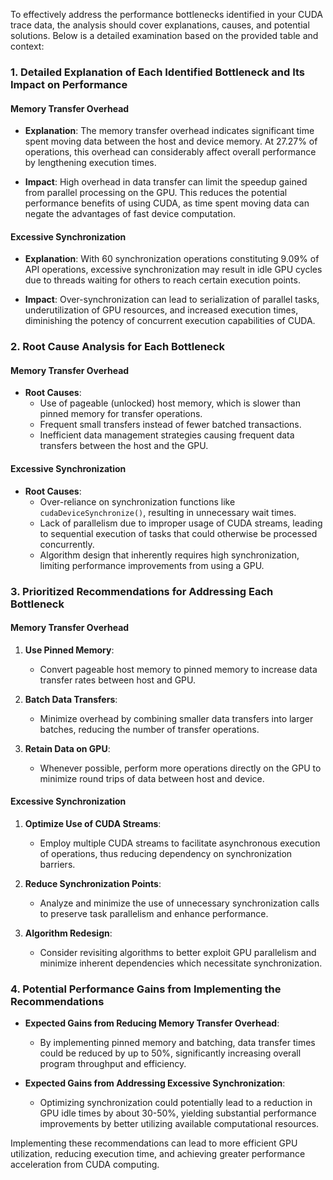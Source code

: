 To effectively address the performance bottlenecks identified in your CUDA trace data, the analysis should cover explanations, causes, and potential solutions. Below is a detailed examination based on the provided table and context:

### 1. Detailed Explanation of Each Identified Bottleneck and Its Impact on Performance

#### Memory Transfer Overhead

- **Explanation**: The memory transfer overhead indicates significant time spent moving data between the host and device memory. At 27.27% of operations, this overhead can considerably affect overall performance by lengthening execution times.

- **Impact**: High overhead in data transfer can limit the speedup gained from parallel processing on the GPU. This reduces the potential performance benefits of using CUDA, as time spent moving data can negate the advantages of fast device computation.

#### Excessive Synchronization

- **Explanation**: With 60 synchronization operations constituting 9.09% of API operations, excessive synchronization may result in idle GPU cycles due to threads waiting for others to reach certain execution points.

- **Impact**: Over-synchronization can lead to serialization of parallel tasks, underutilization of GPU resources, and increased execution times, diminishing the potency of concurrent execution capabilities of CUDA.

### 2. Root Cause Analysis for Each Bottleneck

#### Memory Transfer Overhead

- **Root Causes**:
  - Use of pageable (unlocked) host memory, which is slower than pinned memory for transfer operations.
  - Frequent small transfers instead of fewer batched transactions.
  - Inefficient data management strategies causing frequent data transfers between the host and the GPU.

#### Excessive Synchronization

- **Root Causes**:
  - Over-reliance on synchronization functions like `cudaDeviceSynchronize()`, resulting in unnecessary wait times.
  - Lack of parallelism due to improper usage of CUDA streams, leading to sequential execution of tasks that could otherwise be processed concurrently.
  - Algorithm design that inherently requires high synchronization, limiting performance improvements from using a GPU.

### 3. Prioritized Recommendations for Addressing Each Bottleneck

#### Memory Transfer Overhead

1. **Use Pinned Memory**: 
   - Convert pageable host memory to pinned memory to increase data transfer rates between host and GPU.

2. **Batch Data Transfers**: 
   - Minimize overhead by combining smaller data transfers into larger batches, reducing the number of transfer operations.

3. **Retain Data on GPU**: 
   - Whenever possible, perform more operations directly on the GPU to minimize round trips of data between host and device.

#### Excessive Synchronization

1. **Optimize Use of CUDA Streams**:
   - Employ multiple CUDA streams to facilitate asynchronous execution of operations, thus reducing dependency on synchronization barriers.

2. **Reduce Synchronization Points**:
   - Analyze and minimize the use of unnecessary synchronization calls to preserve task parallelism and enhance performance.

3. **Algorithm Redesign**: 
   - Consider revisiting algorithms to better exploit GPU parallelism and minimize inherent dependencies which necessitate synchronization.

### 4. Potential Performance Gains from Implementing the Recommendations

- **Expected Gains from Reducing Memory Transfer Overhead**:
  - By implementing pinned memory and batching, data transfer times could be reduced by up to 50%, significantly increasing overall program throughput and efficiency. 

- **Expected Gains from Addressing Excessive Synchronization**:
  - Optimizing synchronization could potentially lead to a reduction in GPU idle times by about 30-50%, yielding substantial performance improvements by better utilizing available computational resources.

Implementing these recommendations can lead to more efficient GPU utilization, reducing execution time, and achieving greater performance acceleration from CUDA computing.